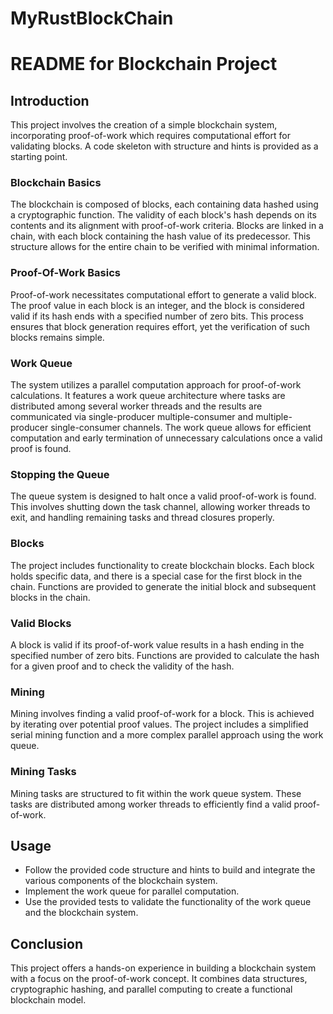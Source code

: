 ﻿# MyRustBlockChain
# README for Blockchain Project

## Introduction
This project involves the creation of a simple blockchain system, incorporating proof-of-work which requires computational effort for validating blocks. A code skeleton with structure and hints is provided as a starting point.

### Blockchain Basics
The blockchain is composed of blocks, each containing data hashed using a cryptographic function. The validity of each block's hash depends on its contents and its alignment with proof-of-work criteria. Blocks are linked in a chain, with each block containing the hash value of its predecessor. This structure allows for the entire chain to be verified with minimal information.

### Proof-Of-Work Basics
Proof-of-work necessitates computational effort to generate a valid block. The proof value in each block is an integer, and the block is considered valid if its hash ends with a specified number of zero bits. This process ensures that block generation requires effort, yet the verification of such blocks remains simple.

### Work Queue
The system utilizes a parallel computation approach for proof-of-work calculations. It features a work queue architecture where tasks are distributed among several worker threads and the results are communicated via single-producer multiple-consumer and multiple-producer single-consumer channels. The work queue allows for efficient computation and early termination of unnecessary calculations once a valid proof is found.

### Stopping the Queue
The queue system is designed to halt once a valid proof-of-work is found. This involves shutting down the task channel, allowing worker threads to exit, and handling remaining tasks and thread closures properly.

### Blocks
The project includes functionality to create blockchain blocks. Each block holds specific data, and there is a special case for the first block in the chain. Functions are provided to generate the initial block and subsequent blocks in the chain.

### Valid Blocks
A block is valid if its proof-of-work value results in a hash ending in the specified number of zero bits. Functions are provided to calculate the hash for a given proof and to check the validity of the hash.

### Mining
Mining involves finding a valid proof-of-work for a block. This is achieved by iterating over potential proof values. The project includes a simplified serial mining function and a more complex parallel approach using the work queue.

### Mining Tasks
Mining tasks are structured to fit within the work queue system. These tasks are distributed among worker threads to efficiently find a valid proof-of-work.

## Usage
- Follow the provided code structure and hints to build and integrate the various components of the blockchain system.
- Implement the work queue for parallel computation.
- Use the provided tests to validate the functionality of the work queue and the blockchain system.

## Conclusion
This project offers a hands-on experience in building a blockchain system with a focus on the proof-of-work concept. It combines data structures, cryptographic hashing, and parallel computing to create a functional blockchain model.
